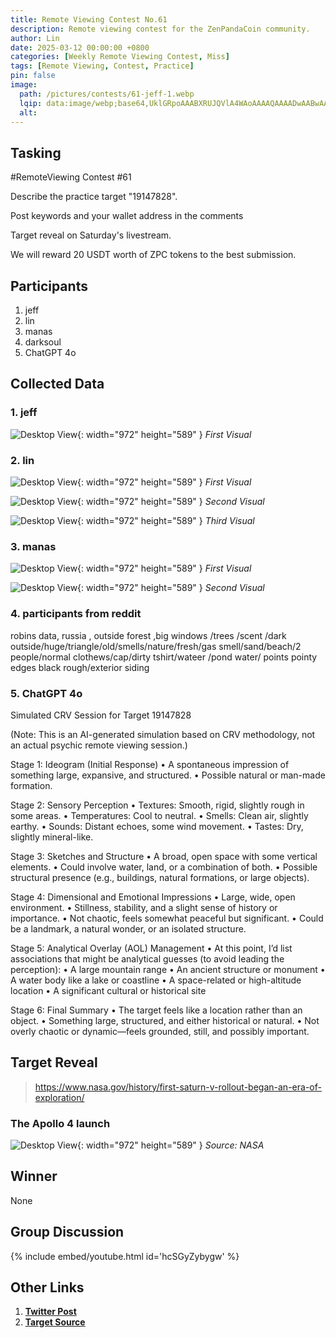 ```yaml
---
title: Remote Viewing Contest No.61
description: Remote viewing contest for the ZenPandaCoin community.
author: Lin
date: 2025-03-12 00:00:00 +0800
categories: [Weekly Remote Viewing Contest, Miss]
tags: [Remote Viewing, Contest, Practice]
pin: false
image:
  path: /pictures/contests/61-jeff-1.webp
  lqip: data:image/webp;base64,UklGRpoAAABXRUJQVlA4WAoAAAAQAAAADwAABwAAQUxQSDIAAAARL0AmbZurmr57yyIiqE8oiG0bejIYEQTgqiDA9vqnsUSI6H+oAERp2HZ65qP/VIAWAFZQOCBCAAAA8AEAnQEqEAAIAAVAfCWkAALp8sF8rgRgAP7o9FDvMCkMde9PK7euH5M1m6VWoDXf2FkP3BqV0ZYbO6NA/VFIAAAA
  alt:
---
```


## Tasking

#RemoteViewing Contest #61

Describe the practice target "19147828".

Post keywords and your wallet address in the comments

Target reveal on Saturday's livestream.

We will reward 20 USDT worth of ZPC tokens to the best submission.


## Participants

1. jeff
2. lin
3. manas
4. darksoul
5. ChatGPT 4o

## Collected Data

### 1. jeff

![Desktop View](/pictures/contests/61-jeff-1.webp){: width="972" height="589" }
_First Visual_

### 2. lin

![Desktop View](/pictures/contests/61-lin-1.webp){: width="972" height="589" }
_First Visual_

![Desktop View](/pictures/contests/61-lin-2.webp){: width="972" height="589" }
_Second Visual_

![Desktop View](/pictures/contests/61-lin-3.webp){: width="972" height="589" }
_Third Visual_

### 3. manas

![Desktop View](/pictures/contests/61-manas-1.webp){: width="972" height="589" }
_First Visual_

![Desktop View](/pictures/contests/61-manas-2.webp){: width="972" height="589" }
_Second Visual_

### 4. participants from reddit

robins data, russia , outside forest ,big windows /trees /scent /dark outside/huge/triangle/old/smells/nature/fresh/gas smell/sand/beach/2 people/normal clothews/cap/dirty tshirt/wateer /pond water/
points pointy edges black rough/exterior siding

### 5. ChatGPT 4o

Simulated CRV Session for Target 19147828

(Note: This is an AI-generated simulation based on CRV methodology, not an actual psychic remote viewing session.)

Stage 1: Ideogram (Initial Response)
	•	A spontaneous impression of something large, expansive, and structured.
	•	Possible natural or man-made formation.

Stage 2: Sensory Perception
	•	Textures: Smooth, rigid, slightly rough in some areas.
	•	Temperatures: Cool to neutral.
	•	Smells: Clean air, slightly earthy.
	•	Sounds: Distant echoes, some wind movement.
	•	Tastes: Dry, slightly mineral-like.

Stage 3: Sketches and Structure
	•	A broad, open space with some vertical elements.
	•	Could involve water, land, or a combination of both.
	•	Possible structural presence (e.g., buildings, natural formations, or large objects).

Stage 4: Dimensional and Emotional Impressions
	•	Large, wide, open environment.
	•	Stillness, stability, and a slight sense of history or importance.
	•	Not chaotic, feels somewhat peaceful but significant.
	•	Could be a landmark, a natural wonder, or an isolated structure.

Stage 5: Analytical Overlay (AOL) Management
	•	At this point, I’d list associations that might be analytical guesses (to avoid leading the perception):
	•	A large mountain range
	•	An ancient structure or monument
	•	A water body like a lake or coastline
	•	A space-related or high-altitude location
	•	A significant cultural or historical site

Stage 6: Final Summary
	•	The target feels like a location rather than an object.
	•	Something large, structured, and either historical or natural.
	•	Not overly chaotic or dynamic—feels grounded, still, and possibly important.


## Target Reveal

> https://www.nasa.gov/history/first-saturn-v-rollout-began-an-era-of-exploration/


### The Apollo 4 launch

![Desktop View](/pictures/contests/61-target-1.webp){: width="972" height="589" }
_Source: NASA_


## Winner

None


## Group Discussion

{% include embed/youtube.html id='hcSGyZybygw' %}


## Other Links

1. [**Twitter Post**][Twitter Post]
2. [**Target Source**][Target Source]


[Twitter Post]: https://x.com/ZenPandaCoin/status/1899655645470794011
[Target Source]: https://www.nasa.gov/history/first-saturn-v-rollout-began-an-era-of-exploration/
